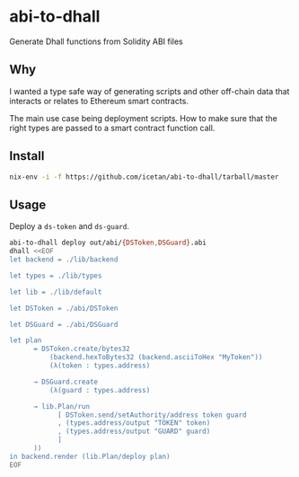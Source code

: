 # abi-to-dhall

Generate Dhall functions from Solidity ABI files

## Why

I wanted a type safe way of generating scripts and other off-chain data that
interacts or relates to Ethereum smart contracts.

The main use case being deployment scripts. How to make sure that the right
types are passed to a smart contract function call.

## Install

```sh
nix-env -i -f https://github.com/icetan/abi-to-dhall/tarball/master
```

## Usage

Deploy a `ds-token` and `ds-guard`.

```sh
abi-to-dhall deploy out/abi/{DSToken,DSGuard}.abi
dhall <<EOF
let backend = ./lib/backend

let types = ./lib/types

let lib = ./lib/default

let DSToken = ./abi/DSToken

let DSGuard = ./abi/DSGuard

let plan
      = DSToken.create/bytes32
          (backend.hexToBytes32 (backend.asciiToHex "MyToken"))
          (λ(token : types.address)

      → DSGuard.create
          (λ(guard : types.address)

      → lib.Plan/run
            [ DSToken.send/setAuthority/address token guard
            , (types.address/output "TOKEN" token)
            , (types.address/output "GUARD" guard)
            ]
      ))
in backend.render (lib.Plan/deploy plan)
EOF
```
